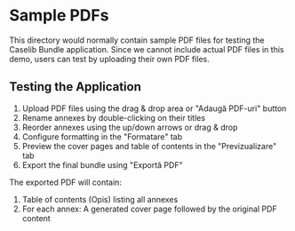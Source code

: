 # Sample PDFs

This directory would normally contain sample PDF files for testing the Caselib Bundle application. Since we cannot include actual PDF files in this demo, users can test by uploading their own PDF files.

## Testing the Application

1. Upload PDF files using the drag & drop area or "Adaugă PDF-uri" button
2. Rename annexes by double-clicking on their titles
3. Reorder annexes using the up/down arrows or drag & drop
4. Configure formatting in the "Formatare" tab
5. Preview the cover pages and table of contents in the "Previzualizare" tab
6. Export the final bundle using "Exportă PDF"

The exported PDF will contain:
1. Table of contents (Opis) listing all annexes
2. For each annex: A generated cover page followed by the original PDF content
